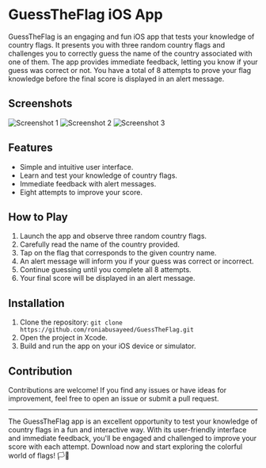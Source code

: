 # GuessTheFlag iOS App

GuessTheFlag is an engaging and fun iOS app that tests your knowledge of country flags. It presents you with three random country flags and challenges you to correctly guess the name of the country associated with one of them. The app provides immediate feedback, letting you know if your guess was correct or not. You have a total of 8 attempts to prove your flag knowledge before the final score is displayed in an alert message.

## Screenshots

![Screenshot 1](images/screenshot1.png)
![Screenshot 2](images/screenshot2.png)
![Screenshot 3](images/screenshot3.png)

## Features

- Simple and intuitive user interface.
- Learn and test your knowledge of country flags.
- Immediate feedback with alert messages.
- Eight attempts to improve your score.

## How to Play

1. Launch the app and observe three random country flags.
2. Carefully read the name of the country provided.
3. Tap on the flag that corresponds to the given country name.
4. An alert message will inform you if your guess was correct or incorrect.
5. Continue guessing until you complete all 8 attempts.
6. Your final score will be displayed in an alert message.

## Installation

1. Clone the repository: `git clone https://github.com/roniabusayeed/GuessTheFlag.git`
2. Open the project in Xcode.
3. Build and run the app on your iOS device or simulator.

## Contribution

Contributions are welcome! If you find any issues or have ideas for improvement, feel free to open an issue or submit a pull request.

---

The GuessTheFlag app is an excellent opportunity to test your knowledge of country flags in a fun and interactive way. With its user-friendly interface and immediate feedback, you'll be engaged and challenged to improve your score with each attempt. Download now and start exploring the colorful world of flags! 🏳️🚩
